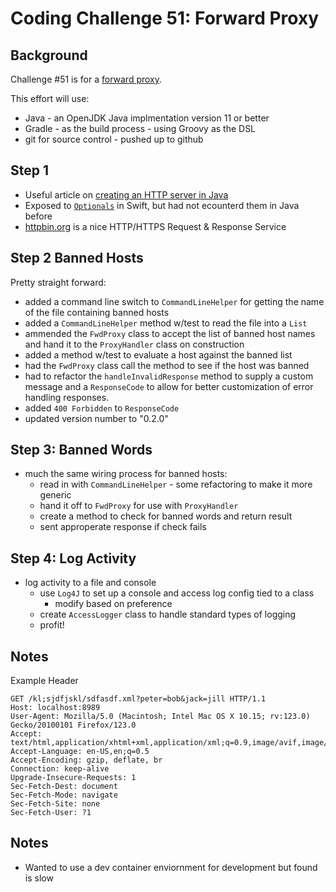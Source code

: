 # Coding Challenge 51: Forward Proxy

## Background
Challenge #51 is for a [forward proxy](https://codingchallenges.substack.com/p/coding-challenge-51-http-forward). 

This effort will use:
- Java - an OpenJDK Java implmentation version 11 or better
- Gradle - as the build process - using Groovy as the DSL
- git for source control - pushed up to github

## Step 1
- Useful article on [creating an HTTP server in Java](https://rjlfinn.medium.com/creating-a-http-server-in-java-9b6af7f9b3cd)
- Exposed to [`Optionals`](https://docs.oracle.com/javase/8/docs/api/java/util/Optional.html) in Swift, but had not ecounterd them in Java before
- [httpbin.org](http://httpbin.org/) is a nice HTTP/HTTPS Request & Response Service


## Step 2 Banned Hosts
Pretty straight forward:
- added a command line switch to `CommandLineHelper` for getting the name of the file containing banned hosts
- added a `CommandLineHelper` method w/test to read the file into a `List`
- ammended the `FwdProxy` class to accept the list of banned host names and hand it to the `ProxyHandler` class on construction
- added a method w/test to evaluate a host against the banned list
- had the `FwdProxy` class call the method to see if the host was banned
- had to refactor the `handleInvalidResponse` method to supply a custom message and a `ResponseCode` to allow for better customization of error handling responses.
- added `400 Forbidden` to `ResponseCode`
- updated version number to "0.2.0"


## Step 3: Banned Words
- much the same wiring process for banned hosts:
    - read in with `CommandLineHelper` - some refactoring to make it more generic
    - hand it off to `FwdProxy` for use with `ProxyHandler`
    - create a method to check for banned words and return result
    - sent approperate response if check fails


## Step 4: Log Activity
- log activity to a file and console
    - use `Log4J` to set up a console and access log config tied to a class
        - modify based on preference
    - create `AccessLogger` class to handle standard types of logging
    - profit!


## Notes

Example Header

```
GET /kl;sjdfjskl/sdfasdf.xml?peter=bob&jack=jill HTTP/1.1
Host: localhost:8989
User-Agent: Mozilla/5.0 (Macintosh; Intel Mac OS X 10.15; rv:123.0) Gecko/20100101 Firefox/123.0
Accept: text/html,application/xhtml+xml,application/xml;q=0.9,image/avif,image/webp,*/*;q=0.8
Accept-Language: en-US,en;q=0.5
Accept-Encoding: gzip, deflate, br
Connection: keep-alive
Upgrade-Insecure-Requests: 1
Sec-Fetch-Dest: document
Sec-Fetch-Mode: navigate
Sec-Fetch-Site: none
Sec-Fetch-User: ?1
```

## Notes
- Wanted to use a dev container enviornment for development but found is slow
